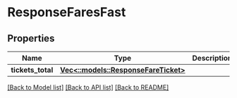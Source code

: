# ResponseFaresFast

## Properties
Name | Type | Description | Notes
------------ | ------------- | ------------- | -------------
**tickets_total** | [**Vec<::models::ResponseFareTicket>**](ResponseFareTicket.md) |  | 

[[Back to Model list]](../README.md#documentation-for-models) [[Back to API list]](../README.md#documentation-for-api-endpoints) [[Back to README]](../README.md)


